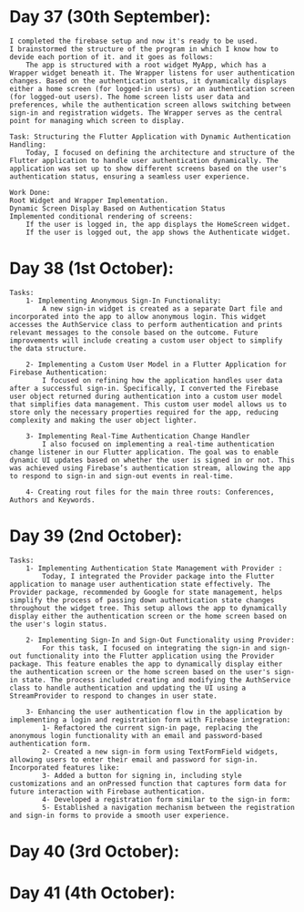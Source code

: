 
# Day 37 (30th September):
    I completed the firebase setup and now it's ready to be used.
    I brainstormed the structure of the program in which I know how to devide each portion of it. and it goes as follows:
        The app is structured with a root widget MyApp, which has a Wrapper widget beneath it. The Wrapper listens for user authentication changes. Based on the authentication status, it dynamically displays either a home screen (for logged-in users) or an authentication screen (for logged-out users). The home screen lists user data and preferences, while the authentication screen allows switching between sign-in and registration widgets. The Wrapper serves as the central point for managing which screen to display.

    Task: Structuring the Flutter Application with Dynamic Authentication Handling:
        Today, I focused on defining the architecture and structure of the Flutter application to handle user authentication dynamically. The application was set up to show different screens based on the user's authentication status, ensuring a seamless user experience. 

    Work Done:
    Root Widget and Wrapper Implementation.
    Dynamic Screen Display Based on Authentication Status
    Implemented conditional rendering of screens:
        If the user is logged in, the app displays the HomeScreen widget.
        If the user is logged out, the app shows the Authenticate widget.

# Day 38 (1st October):
    Tasks: 
        1- Implementing Anonymous Sign-In Functionality:
            A new sign-in widget is created as a separate Dart file and incorporated into the app to allow anonymous login. This widget accesses the AuthService class to perform authentication and prints relevant messages to the console based on the outcome. Future improvements will include creating a custom user object to simplify the data structure.

        2- Implementing a Custom User Model in a Flutter Application for Firebase Authentication:
            I focused on refining how the application handles user data after a successful sign-in. Specifically, I converted the Firebase user object returned during authentication into a custom user model that simplifies data management. This custom user model allows us to store only the necessary properties required for the app, reducing complexity and making the user object lighter.

        3- Implementing Real-Time Authentication Change Handler
            I also focused on implementing a real-time authentication change listener in our Flutter application. The goal was to enable dynamic UI updates based on whether the user is signed in or not. This was achieved using Firebase’s authentication stream, allowing the app to respond to sign-in and sign-out events in real-time.

        4- Creating rout files for the main three routs: Conferences, Authors and Keywords.

# Day 39 (2nd October):
    Tasks:
        1- Implementing Authentication State Management with Provider :
            Today, I integrated the Provider package into the Flutter application to manage user authentication state effectively. The Provider package, recommended by Google for state management, helps simplify the process of passing down authentication state changes throughout the widget tree. This setup allows the app to dynamically display either the authentication screen or the home screen based on the user's login status.

        2- Implementing Sign-In and Sign-Out Functionality using Provider:
            For this task, I focused on integrating the sign-in and sign-out functionality into the Flutter application using the Provider package. This feature enables the app to dynamically display either the authentication screen or the home screen based on the user's sign-in state. The process included creating and modifying the AuthService class to handle authentication and updating the UI using a StreamProvider to respond to changes in user state.

        3- Enhancing the user authentication flow in the application by implementing a login and registration form with Firebase integration:
            1- Refactored the current sign-in page, replacing the anonymous login functionality with an email and password-based authentication form.
            2- Created a new sign-in form using TextFormField widgets, allowing users to enter their email and password for sign-in. Incorporated features like:
            3- Added a button for signing in, including style customizations and an onPressed function that captures form data for future interaction with Firebase authentication.
            4- Developed a registration form similar to the sign-in form:
            5- Established a navigation mechanism between the registration and sign-in forms to provide a smooth user experience.

# Day 40 (3rd October):



# Day 41 (4th October):